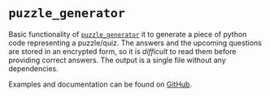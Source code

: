 `puzzle_generator`
==================

Basic functionality of
[`puzzle_generator`](https://github.com/vil02/puzzle_generator)
it to generate a piece of python code representing a puzzle/quiz.
The answers and the upcoming questions are stored in an encrypted form,
so it is _difficult_ to read them before providing correct answers.
The output is a single file without any dependencies.

Examples and documentation can be found on [GitHub](https://github.com/vil02/puzzle_generator).
